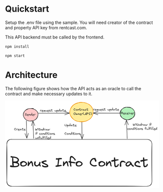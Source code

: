 # Quickstart

Setup the .env file using the sample. You will need creator of the contract and property API key from rentcast.com.

This API backend must be called by the frontend.

```
npm install
```
```
npm start
```

# Architecture

The following figure shows how the API acts as an oracle to call the contract and make necessary updates to it.

![Alt text](algo-architecture.png)